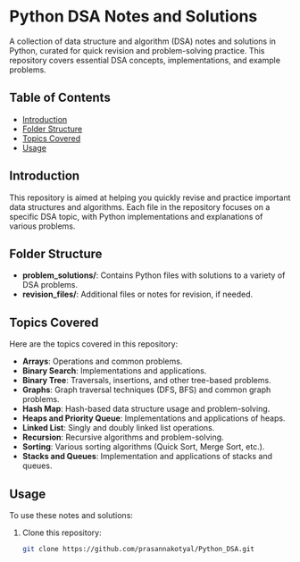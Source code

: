# Python DSA Notes and Solutions

A collection of data structure and algorithm (DSA) notes and solutions in Python, curated for quick revision and problem-solving practice. This repository covers essential DSA concepts, implementations, and example problems.

## Table of Contents

- [Introduction](#introduction)
- [Folder Structure](#folder-structure)
- [Topics Covered](#topics-covered)
- [Usage](#usage)

## Introduction

This repository is aimed at helping you quickly revise and practice important data structures and algorithms. Each file in the repository focuses on a specific DSA topic, with Python implementations and explanations of various problems.

## Folder Structure

- **problem_solutions/**: Contains Python files with solutions to a variety of DSA problems.
- **revision_files/**: Additional files or notes for revision, if needed.

## Topics Covered

Here are the topics covered in this repository:

- **Arrays**: Operations and common problems.
- **Binary Search**: Implementations and applications.
- **Binary Tree**: Traversals, insertions, and other tree-based problems.
- **Graphs**: Graph traversal techniques (DFS, BFS) and common graph problems.
- **Hash Map**: Hash-based data structure usage and problem-solving.
- **Heaps and Priority Queue**: Implementations and applications of heaps.
- **Linked List**: Singly and doubly linked list operations.
- **Recursion**: Recursive algorithms and problem-solving.
- **Sorting**: Various sorting algorithms (Quick Sort, Merge Sort, etc.).
- **Stacks and Queues**: Implementation and applications of stacks and queues.

## Usage

To use these notes and solutions:

1. Clone this repository:
   ```bash
   git clone https://github.com/prasannakotyal/Python_DSA.git
